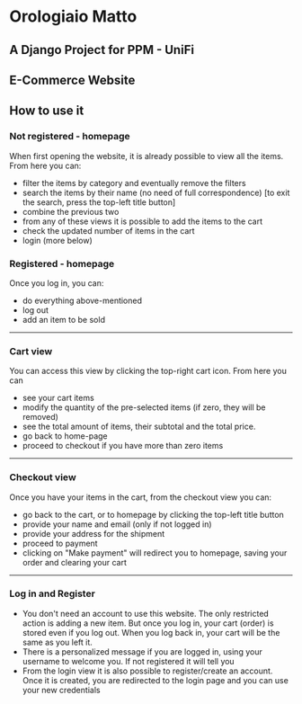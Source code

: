 # Orologiaio Matto

## A Django Project for PPM - UniFi
## E-Commerce Website

## How to use it

### Not registered - homepage

When first opening the website, it is already possible to view all the items. From here you can:

- filter the items by category and eventually remove the filters
- search the items by their name (no need of full correspondence) [to exit the search, press the top-left title button]
- combine the previous two
- from any of these views it is possible to add the items to the cart
- check the updated number of items in the cart
- login (more below)

### Registered - homepage

Once you log in, you can:

- do everything above-mentioned
- log out
- add an item to be sold

<hr>

### Cart view

You can access this view by clicking the top-right cart icon. From here you can

- see your cart items
- modify the quantity of the pre-selected items (if zero, they will be removed)
- see the total amount of items, their subtotal and the total price. 
- go back to home-page
- proceed to checkout if you have more than zero items

<hr>

### Checkout view

Once you have your items in the cart, from the checkout view you can:

- go back to the cart, or to homepage by clicking the top-left title button
- provide your name and email (only if not logged in)
- provide your address for the shipment
- proceed to payment
- clicking on "Make payment" will redirect you to homepage, saving your order and clearing your cart

<hr>

### Log in and Register

- You don't need an account to use this website. The only restricted action is adding a new item. 
But once you log in, your cart (order) is stored even if you log out. When you log back in, your cart will be the same as you left it. 
- There is a personalized message if you are logged in, using your username to welcome you. If not registered it will tell you
- From the login view it is also possible to register/create an account. Once it is created, you are redirected to the login page and you can use your new credentials

